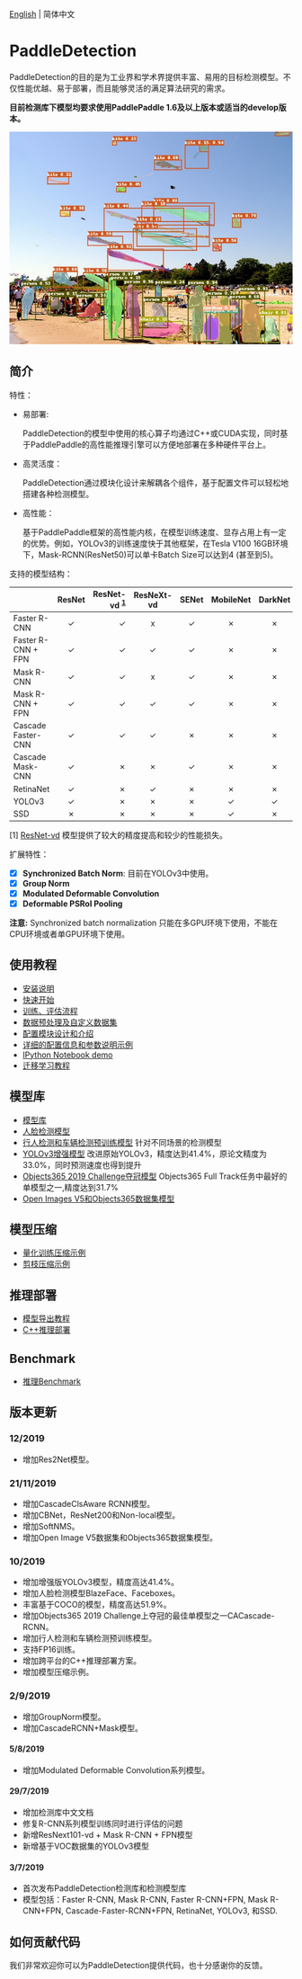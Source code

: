 [English](README_en.md) | 简体中文

# PaddleDetection

PaddleDetection的目的是为工业界和学术界提供丰富、易用的目标检测模型。不仅性能优越、易于部署，而且能够灵活的满足算法研究的需求。

**目前检测库下模型均要求使用PaddlePaddle 1.6及以上版本或适当的develop版本。**

<div align="center">
  <img src="demo/output/000000570688.jpg" />
</div>


## 简介

特性：

- 易部署:

  PaddleDetection的模型中使用的核心算子均通过C++或CUDA实现，同时基于PaddlePaddle的高性能推理引擎可以方便地部署在多种硬件平台上。

- 高灵活度：

  PaddleDetection通过模块化设计来解耦各个组件，基于配置文件可以轻松地搭建各种检测模型。

- 高性能：

  基于PaddlePaddle框架的高性能内核，在模型训练速度、显存占用上有一定的优势。例如，YOLOv3的训练速度快于其他框架，在Tesla V100 16GB环境下，Mask-RCNN(ResNet50)可以单卡Batch Size可以达到4 (甚至到5)。

支持的模型结构：

|                    | ResNet | ResNet-vd <sup>[1](#vd)</sup> | ResNeXt-vd | SENet | MobileNet | DarkNet | VGG |
|--------------------|:------:|------------------------------:|:----------:|:-----:|:---------:|:-------:|:---:|
| Faster R-CNN       | ✓      |                             ✓ | x          | ✓     | ✗         | ✗       | ✗   |
| Faster R-CNN + FPN | ✓      |                             ✓ | ✓          | ✓     | ✗         | ✗       | ✗   |
| Mask R-CNN         | ✓      |                             ✓ | x          | ✓     | ✗         | ✗       | ✗   |
| Mask R-CNN + FPN   | ✓      |                             ✓ | ✓          | ✓     | ✗         | ✗       | ✗   |
| Cascade Faster-CNN | ✓      |                             ✓ | ✓          | ✗     | ✗         | ✗       | ✗  |
| Cascade Mask-CNN   | ✓      |                             ✗ | ✗          | ✓     | ✗         | ✗       | ✗   |
| RetinaNet          | ✓      |                             ✗ | ✓          | ✗     | ✗         | ✗       | ✗   |
| YOLOv3             | ✓      |                             ✗ | ✗          | ✗     | ✓         | ✓       | ✗   |
| SSD                | ✗      |                             ✗ | ✗          | ✗     | ✓         | ✗       | ✓   |

<a name="vd">[1]</a> [ResNet-vd](https://arxiv.org/pdf/1812.01187) 模型提供了较大的精度提高和较少的性能损失。

扩展特性：

- [x] **Synchronized Batch Norm**: 目前在YOLOv3中使用。
- [x] **Group Norm**
- [x] **Modulated Deformable Convolution**
- [x] **Deformable PSRoI Pooling**

**注意:** Synchronized batch normalization 只能在多GPU环境下使用，不能在CPU环境或者单GPU环境下使用。


## 使用教程

- [安装说明](docs/INSTALL_cn.md)
- [快速开始](docs/QUICK_STARTED_cn.md)
- [训练、评估流程](docs/GETTING_STARTED_cn.md)
- [数据预处理及自定义数据集](docs/DATA_cn.md)
- [配置模块设计和介绍](docs/CONFIG_cn.md)
- [详细的配置信息和参数说明示例](docs/config_example/)
- [IPython Notebook demo](demo/mask_rcnn_demo.ipynb)
- [迁移学习教程](docs/TRANSFER_LEARNING_cn.md)

## 模型库

- [模型库](docs/MODEL_ZOO_cn.md)
- [人脸检测模型](configs/face_detection/README.md)
- [行人检测和车辆检测预训练模型](contrib/README_cn.md) 针对不同场景的检测模型
- [YOLOv3增强模型](docs/YOLOv3_ENHANCEMENT.md) 改进原始YOLOv3，精度达到41.4%，原论文精度为33.0%，同时预测速度也得到提升
- [Objects365 2019 Challenge夺冠模型](docs/CACascadeRCNN.md) Objects365 Full Track任务中最好的单模型之一,精度达到31.7%
- [Open Images V5和Objects365数据集模型](docs/OIDV5_BASELINE_MODEL.md)


## 模型压缩
- [量化训练压缩示例](slim/quantization)
- [剪枝压缩示例](slim/prune)

## 推理部署

- [模型导出教程](docs/EXPORT_MODEL.md)
- [C++推理部署](inference/README.md)

## Benchmark

- [推理Benchmark](docs/BENCHMARK_INFER_cn.md)



## 版本更新

### 12/2019
- 增加Res2Net模型。


### 21/11/2019
- 增加CascadeClsAware RCNN模型。
- 增加CBNet，ResNet200和Non-local模型。
- 增加SoftNMS。
- 增加Open Image V5数据集和Objects365数据集模型。

### 10/2019
- 增加增强版YOLOv3模型，精度高达41.4%。
- 增加人脸检测模型BlazeFace、Faceboxes。
- 丰富基于COCO的模型，精度高达51.9%。
- 增加Objects365 2019 Challenge上夺冠的最佳单模型之一CACascade-RCNN。
- 增加行人检测和车辆检测预训练模型。
- 支持FP16训练。
- 增加跨平台的C++推理部署方案。
- 增加模型压缩示例。


### 2/9/2019
- 增加GroupNorm模型。
- 增加CascadeRCNN+Mask模型。

#### 5/8/2019
- 增加Modulated Deformable Convolution系列模型。

#### 29/7/2019

- 增加检测库中文文档
- 修复R-CNN系列模型训练同时进行评估的问题
- 新增ResNext101-vd + Mask R-CNN + FPN模型
- 新增基于VOC数据集的YOLOv3模型

#### 3/7/2019

- 首次发布PaddleDetection检测库和检测模型库
- 模型包括：Faster R-CNN, Mask R-CNN, Faster R-CNN+FPN, Mask
  R-CNN+FPN, Cascade-Faster-RCNN+FPN, RetinaNet, YOLOv3, 和SSD.

## 如何贡献代码

我们非常欢迎你可以为PaddleDetection提供代码，也十分感谢你的反馈。

